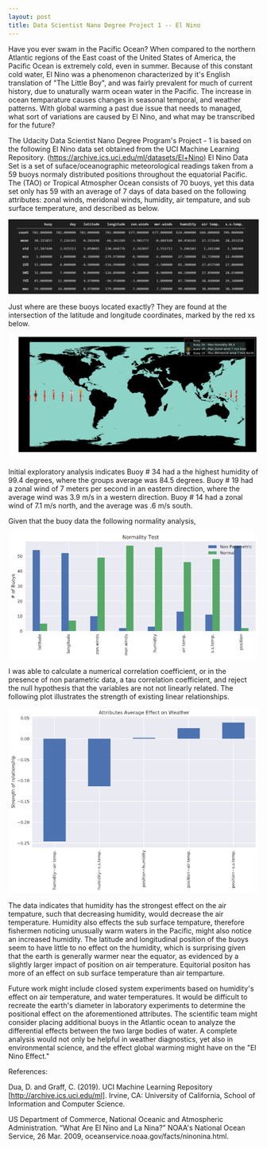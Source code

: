 ```yaml
---
layout: post
title: Data Scientist Nano Degree Project 1 -- El Nino
---
```


Have you ever swam in the Pacific Ocean?  When compared to the northern Atlantic regions of the East coast of the United States of America, the Pacific Ocean is extremely cold, even in summer.  Because of this constant cold water, El Nino was a phenomenon characterized by it's English translation of "The Little Boy", and was fairly prevalent for much of current history, due to unaturally warm ocean water in the Pacific.  The increase in ocean temparature causes changes in seasonal temporal, and weather patterns.  With global warming a past due issue that needs to managed, what sort of variations are caused by El Nino, and what may be transcribed for the future?

The Udacity Data Scientist Nano Degree Program's Project - 1 is based on the following El Nino data set obtained from the UCI Machine Learning Repository.  (https://archive.ics.uci.edu/ml/datasets/El+Nino)  El Nino Data Set is a set of suface/oceanographic meteorological readings taken from a 59 buoys normaly distributed positions throughout the equatorial Pacific.  The (TAO) or Tropical Atmospher Ocean consists of 70 buoys, yet this data set only has 59 with an average of 7 days of data based on the following attributes: zonal winds, meridonal winds, humidity, air tempature, and sub surface temperature, and described as below.

![](/images/describe.PNG)

Just where are these buoys located exactly?  They are found at the intersection of the latitude and longitude coordinates, marked by the red xs below.

![](/images/buoy_locations.png)

Initial exploratory analysis indicates Buoy # 34 had a the highest humidity of 99.4 degrees, where the groups average was 84.5 degrees.  Buoy # 19 had a zonal wind of 7 meters per second in an eastern direction, where the average wind was 3.9 m/s in a western direction.  Buoy # 14 had a zonal wind of 7.1 m/s north, and the average was .6 m/s south.

Given that the buoy data the following normality analysis, 

![](/images/Normality.png)

I was able to calculate a numerical correlation coefficient, or in the presence of non parametric data, a tau correlation coefficient, and reject the null hypothesis that the variables are not not linearly related.  The following plot illustrates the strength of existing linear relationships.

![](/images/correlation.png)

The data indicates that humidity has the strongest effect on the air tempature, such that decreasing humidity, would decrease the air temperature.  Humidity also effects the sub surface tempature, therefore fishermen noticing unusually warm waters in the Pacific, might also notice an increased humidity.  The latitude and longitudinal position of the buoys seem to have little to no effect on the humidity, which is surprising given that the earth is generally warmer near the equator, as evidenced by a slightly larger impact of position on air temperature.  Equitorial positon has more of an effect on sub surface temperature than air temparture.

Future work might include closed system experiments based on humidity's effect on air temperature, and water temperatures.  It would be difficult to recreate the earth's diameter in laboratory experiments to determine the positional effect on the aforementioned attributes.  The scientific team might consider placing additional buoys in the Atlantic ocean to analyze the differential effects between the two large bodies of water.  A complete analysis would not only be helpful in weather diagnostics, yet also in environmental science, and the effect global warming might have on the "El Nino Effect."






References:

Dua, D. and Graff, C. (2019). UCI Machine Learning Repository [http://archive.ics.uci.edu/ml]. Irvine, CA: University of California, School of Information and Computer Science.

US Department of Commerce, National Oceanic and Atmospheric Administration. “What Are El Nino and La Nina?” NOAA's National Ocean Service, 26 Mar. 2009, oceanservice.noaa.gov/facts/ninonina.html.